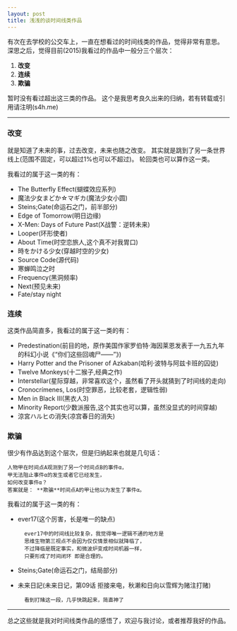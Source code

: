 ```yaml
---
layout: post
title: 浅浅的谈时间线类作品
---
```


有次在去学校的公交车上，一直在想看过的时间线类的作品，觉得非常有意思。
深思之后，觉得目前(2015)我看过的作品中一般分三个层次：

1. **改变**
2. **连续**
3. **欺骗**

暂时没有看过超出这三类的作品。
这个是我思考良久出来的归纳，若有转载或引用请注明(s4h.me)

---

### 改变

就是知道了未来的事，过去改变，未来也随之改变。
其实就是跳到了另一条世界线上(范围不固定，可以超过1%也可以不超过)。
轮回类也可以算作这一类。

我看过的属于这一类的有：

- The Butterfly Effect(蝴蝶效应系列)
- 魔法少女まどか☆マギカ(魔法少女小圆)
- Steins;Gate(命运石之门，前半部分)
- Edge of Tomorrow(明日边缘)
- X-Men: Days of Future Past(X战警：逆转未来)
- Looper(环形使者)
- About Time(时空恋旅人,这个真不对我胃口)
- 時をかける少女(穿越时空的少女)
- Source Code(源代码)
- 寒蝉鸣泣之时
- Frequency(黑洞频率)
- Next(预见未来)
- Fate/stay night



### 连续

这类作品简直多，我看过的属于这一类的有：

- Predestination(前目的地，原作美国作家罗伯特·海因莱恩发表于一九五九年的科幻小说《“你们这些回魂尸——”》)
- Harry Potter and the Prisoner of Azkaban(哈利·波特与阿兹卡班的囚徒)
- Twelve Monkeys(十二猴子,经典之作)
- Interstellar(星际穿越，非常喜欢这个，虽然看了开头就猜到了时间线的走向)
- Cronocrímenes, Los(时空罪恶，比较老套，逻辑性弱)
- Men in Black III(黑衣人3)
- Minority Report(少数派报告,这个其实也可以算，虽然没显式的时间穿越)
- 涼宮ハルヒの消失(凉宫春日的消失)


### 欺骗

很少有作品达到这个层次，但是归纳起来也就是几句话：

    人物甲在时间点A观测到了另一个时间点B的事件α，
    甲无法阻止事件α的发生或者它已经发生，
    如何改变事件α？
    答案就是： **欺骗**时间点A的甲让他以为发生了事件α。

我看过的属于这一类的有：

- ever17(这个厉害，长是唯一的缺点)

        ever17中的时间线比较复杂，我觉得唯一逻辑不通的地方是 
        思维生物第三视点不会因为仅仅情景相似就降临了，
        不过降临是既定事实，和微波炉变成时间机器一样，
        只要形成了时间闭环 即是合理的。
- Steins;Gate(命运石之门，结局部分)
- 未来日記(未来日记，第09话 拒接来电，秋濑和日向以雪辉为赌注打赌)

        看到打赌这一段，几乎快跳起来，简直神了

---
总之这些就是我对时间线类作品的感悟了，欢迎与我讨论，或者推荐我好的作品。

